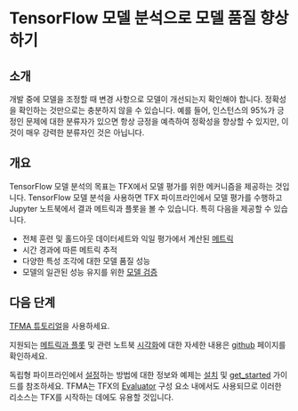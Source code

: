 # TensorFlow 모델 분석으로 모델 품질 향상하기

## 소개

개발 중에 모델을 조정할 때 변경 사항으로 모델이 개선되는지 확인해야 합니다. 정확성을 확인하는 것만으로는 충분하지 않을 수 있습니다. 예를 들어, 인스턴스의 95%가 긍정인 문제에 대한 분류자가 있으면 항상 긍정을 예측하여 정확성을 향상할 수 있지만, 이것이 매우 강력한 분류자인 것은 아닙니다.

## 개요

TensorFlow 모델 분석의 목표는 TFX에서 모델 평가를 위한 메커니즘을 제공하는 것입니다. TensorFlow 모델 분석을 사용하면 TFX 파이프라인에서 모델 평가를 수행하고 Jupyter 노트북에서 결과 메트릭과 플롯을 볼 수 있습니다. 특히 다음을 제공할 수 있습니다.

- 전체 훈련 및 홀드아웃 데이터세트와 익일 평가에서 계산된 [메트릭](../model_analysis/metrics)
- 시간 경과에 따른 메트릭 추적
- 다양한 특성 조각에 대한 모델 품질 성능
- 모델의 일관된 성능 유지를 위한 [모델 검증](../model_analysis/model_validations)

## 다음 단계

[TFMA 튜토리얼](../tutorials/model_analysis/tfma_basic)을 사용하세요.

지원되는 [메트릭과 플롯](https://github.com/tensorflow/model-analysis) 및 관련 노트북 [시각화](../model_analysis/metrics)에 대한 자세한 내용은 [github](../model_analysis/visualizations) 페이지를 확인하세요.

독립형 파이프라인에서 [설정](../model_analysis/install)하는 방법에 대한 정보와 예제는 [설치](../model_analysis/get_started) 및 [get_started](../model_analysis/setup) 가이드를 참조하세요. TFMA는 TFX의 [Evaluator](evaluator.md) 구성 요소 내에서도 사용되므로 이러한 리소스는 TFX를 시작하는 데에도 유용할 것입니다.
